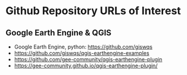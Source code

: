 # Github Repository URLs of Interest

## Google Earth Engine & QGIS
* Google Earth Engine, python: https://github.com/giswqs
* https://github.com/giswqs/qgis-earthengine-examples
* https://github.com/gee-community/qgis-earthengine-plugin
* https://gee-community.github.io/qgis-earthengine-plugin/
